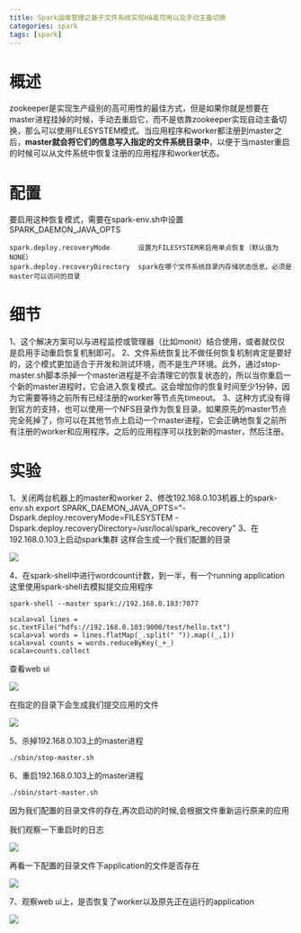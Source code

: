 ```yaml
---
title: Spark运维管理之基于文件系统实现HA高可用以及手动主备切换
categories: spark  
tags: [spark]
---
```


# 概述

zookeeper是实现生产级别的高可用性的最佳方式，但是如果你就是想要在master进程挂掉的时候，手动去重启它，而不是依靠zookeeper实现自动主备切换，那么可以使用FILESYSTEM模式。当应用程序和worker都注册到master之后，**master就会将它们的信息写入指定的文件系统目录中**，以便于当master重启的时候可以从文件系统中恢复注册的应用程序和worker状态。

<!--more-->

# 配置

要启用这种恢复模式，需要在spark-env.sh中设置SPARK_DAEMON_JAVA_OPTS
```
spark.deploy.recoveryMode		设置为FILESYSTEM来启用单点恢复（默认值为NONE）
spark.deploy.recoveryDirectory	spark在哪个文件系统目录内存储状态信息，必须是master可以访问的目录
```

# 细节

1、这个解决方案可以与进程监控或管理器（比如monit）结合使用，或者就仅仅是启用手动重启恢复机制即可。
2、文件系统恢复比不做任何恢复机制肯定是要好的，这个模式更加适合于开发和测试环境，而不是生产环境。此外，通过stop-master.sh脚本杀掉一个master进程是不会清理它的恢复状态的，所以当你重启一个新的master进程时，它会进入恢复模式。这会增加你的恢复时间至少1分钟，因为它需要等待之前所有已经注册的worker等节点先timeout。
3、这种方式没有得到官方的支持，也可以使用一个NFS目录作为恢复目录。如果原先的master节点完全死掉了，你可以在其他节点上启动一个master进程，它会正确地恢复之前所有注册的worker和应用程序。之后的应用程序可以找到新的master，然后注册。

# 实验
1、关闭两台机器上的master和worker
2、修改192.168.0.103机器上的spark-env.sh
export SPARK_DAEMON_JAVA_OPTS="-Dspark.deploy.recoveryMode=FILESYSTEM -Dspark.deploy.recoveryDirectory=/usr/local/spark_recovery"
3、在192.168.0.103上启动spark集群
这样会生成一个我们配置的目录


![](http://ols7leonh.bkt.clouddn.com//assert/img/bigdata/spark从入门到精通_笔记/master_file.png)


4、在spark-shell中进行wordcount计数，到一半，有一个running application
这里使用spark-shell去模拟提交应用程序
```
spark-shell --master spark://192.168.0.103:7077

scala>val lines = sc.textFile("hdfs://192.168.0.103:9000/test/hello.txt")
scala>val words = lines.flatMap(_.split(" ")).map((_,1))
scala>val counts = words.reduceByKey(_+_)
scala>counts.collect

```
查看web ui

![](http://ols7leonh.bkt.clouddn.com//assert/img/bigdata/spark从入门到精通_笔记/master_file_2.png)

在指定的目录下会生成我们提交应用的文件

![](http://ols7leonh.bkt.clouddn.com//assert/img/bigdata/spark从入门到精通_笔记/master_file_3.png)



5、杀掉192.168.0.103上的master进程
```
./sbin/stop-master.sh
```

6、重启192.168.0.103上的master进程
```
./sbin/start-master.sh
```
因为我们配置的目录文件的存在,再次启动的时候,会根据文件重新运行原来的应用

我们观察一下重启时的日志

![](http://ols7leonh.bkt.clouddn.com//assert/img/bigdata/spark从入门到精通_笔记/master_file_4.png)

再看一下配置的目录文件下application的文件是否存在

![](http://ols7leonh.bkt.clouddn.com//assert/img/bigdata/spark从入门到精通_笔记/master_file_5.png)



7、观察web ui上，是否恢复了worker以及原先正在运行的application

![](http://ols7leonh.bkt.clouddn.com//assert/img/bigdata/spark从入门到精通_笔记/master_file_6.png)
